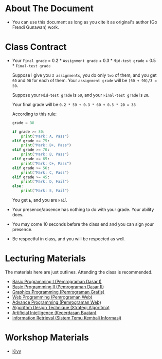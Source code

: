 # About The Document

* You can use this document as long as you cite it as original's author (Go Frendi Gunawan) work.

# Class Contract

* Your `Final grade` = 0.2 * `Assignment grade` + 0.3 * `Mid-test grade` + 0.5 * `Final-test grade`

    Suppose I give you `3 assignments`, you do only `two` of them, and you get `60` and `90` for each of them.
    Your `assignment grade` will be `(60 + 90)/3 = 50`.

    Suppose your `Mid-test grade` is `60`, and your `Final-test grade` is `20`.

    Your final grade will be `0.2 * 50 + 0.3 * 60 + 0.5 * 20 = 38`

    According to this rule:

    ```python
    grade = 38

    if grade >= 80:
        print("Mark: A, Pass")
    elif grade >= 75:
        print("Mark: B+, Pass")
    elif grade >= 70:
        print("Mark: B, Pass")
    elif grade >= 65:
        print("Mark: C+, Pass")
    elif grade >= 56:
        print("Mark: C, Pass")
    elif grade >= 45:
        print("Mark: D, Fail")
    else:
        print("Mark: E, Fail")
    ```

    You get `E`, and you are `Fail`

* Your presence/absence has nothing to do with your grade. Your ability does.
* You may come 10 seconds before the class end and you can sign your presence.
* Be respectful in class, and you will be respected as well.


# Lecturing Materials

The materials here are just outlines. Attending the class is recommended.

* [Basic Programming I (Pemrograman Dasar I)](http://nbviewer.ipython.org/github/goFrendiAsgard/kuliah/tree/master/pd1/pd1.ipynb)
* [Basic Programming II (Pemrograman Dasar II)](http://nbviewer.ipython.org/github/goFrendiAsgard/kuliah/tree/master/pd2/pd2.ipynb)
* [Graphics Programming (Pemrograman Grafis)](http://nbviewer.ipython.org/github/goFrendiAsgard/kuliah/tree/master/pemrograman_grafis/pemrograman_grafis.ipynb)
* [Web Programming (Pemrograman Web)](http://nbviewer.ipython.org/github/goFrendiAsgard/kuliah/tree/master/pemrograman_web/pemrograman_web.ipynb)   
* [Advance Programming (Pemrograman Web)](http://nbviewer.ipython.org/github/goFrendiAsgard/kuliah/tree/master/pemrograman_web_lanjut/pemrograman_web_lanjut.ipynb)   
* [Algorithm Design Technique (Strategi Algoritma)](http://nbviewer.ipython.org/github/goFrendiAsgard/kuliah/tree/master/strategi_algoritma/strategi_algoritma.ipynb)
* [Artificial Intelligence (Kecerdasan Buatan)](http://nbviewer.ipython.org/github/goFrendiAsgard/kuliah/tree/master/kecerdasan_buatan/kecerdasan_buatan.ipynb)
* [Information Retrieval (Sistem Temu Kembali Informasi)](http://nbviewer.ipython.org/github/goFrendiAsgard/kuliah/tree/master/information_retrieval/information_retrieval.ipynb)

# Workshop Materials

* [Kivy](http://nbviewer.ipython.org/github/goFrendiAsgard/kuliah/tree/master/kivy_workshop/kivy_workshop.ipynb)
